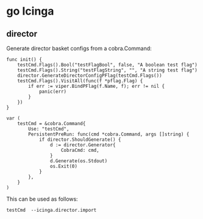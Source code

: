 # go Icinga

## director

Generate director basket configs from a cobra.Command:

    func init() {
        testCmd.Flags().Bool("testFlagBool", false, "A boolean test flag")
        testCmd.Flags().String("testFlagString", "", "A string test flag")
        director.GenerateDirectorConfigPFlag(testCmd.Flags())
        testCmd.Flags().VisitAll(func(f *pflag.Flag) {
            if err := viper.BindPFlag(f.Name, f); err != nil {
                panic(err)
            }
        })
    }

    var (
        testCmd = &cobra.Command{
            Use: "testCmd",
            PersistentPreRun: func(cmd *cobra.Command, args []string) {
                if director.ShouldGenerate() {
                    d := director.Generator{
                        CobraCmd: cmd,
                    }
                    d.Generate(os.Stdout)
                    os.Exit(0)
                }
            },
        }
    )

This can be used as follows:

    testCmd  --icinga.director.import
